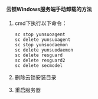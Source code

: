 #### 云锁Windows服务端手动卸载的方法

1. cmd下执行以下命令：         
      
       sc stop yunsuoagent
       sc delete yunsuoagent
       sc stop yunsuodaemon
       sc delete yunsuodaemon
       sc delete resguard
       sc delete resguard2
       sc delete secmodel

2. 删除云锁安装目录
3. 重启服务器